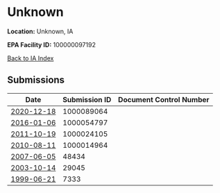 # Unknown

**Location:** Unknown, IA

**EPA Facility ID:** 100000097192

[Back to IA Index](../../index.md)

## Submissions

| Date | Submission ID | Document Control Number |
|------|--------------|-------------------------|
| [2020-12-18](submissions/1000089064.md) | 1000089064 |  |
| [2016-01-06](submissions/1000054797.md) | 1000054797 |  |
| [2011-10-19](submissions/1000024105.md) | 1000024105 |  |
| [2010-08-11](submissions/1000014964.md) | 1000014964 |  |
| [2007-06-05](submissions/48434.md) | 48434 |  |
| [2003-10-14](submissions/29045.md) | 29045 |  |
| [1999-06-21](submissions/7333.md) | 7333 |  |
